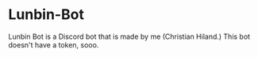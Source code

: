 # Lunbin-Bot

Lunbin Bot is a Discord bot that is made by me (Christian Hiland.) This bot doesn't have a token, sooo.